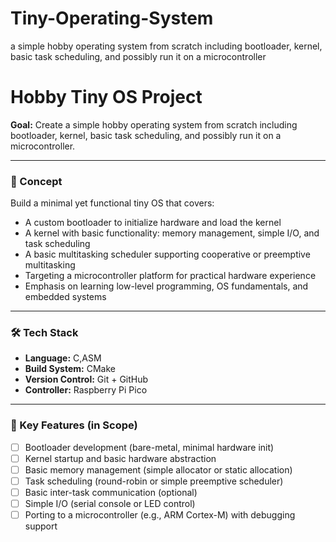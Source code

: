 # Tiny-Operating-System
a simple hobby operating system from scratch including bootloader, kernel, basic task scheduling, and possibly run it on a microcontroller


# Hobby Tiny OS Project

**Goal:**
Create a simple hobby operating system from scratch including bootloader, kernel, basic task scheduling, and possibly run it on a microcontroller.

---

### 🚀 Concept

Build a minimal yet functional tiny OS that covers:

* A custom bootloader to initialize hardware and load the kernel
* A kernel with basic functionality: memory management, simple I/O, and task scheduling
* A basic multitasking scheduler supporting cooperative or preemptive multitasking
* Targeting a microcontroller platform for practical hardware experience
* Emphasis on learning low-level programming, OS fundamentals, and embedded systems



---

### 🛠 Tech Stack

* **Language:** C,ASM
* **Build System:** CMake 
* **Version Control:** Git + GitHub
* **Controller:** Raspberry Pi Pico


---

### 🧩 Key Features (in Scope)

* [ ] Bootloader development (bare-metal, minimal hardware init)
* [ ] Kernel startup and basic hardware abstraction
* [ ] Basic memory management (simple allocator or static allocation)
* [ ] Task scheduling (round-robin or simple preemptive scheduler)
* [ ] Basic inter-task communication (optional)
* [ ] Simple I/O (serial console or LED control)
* [ ] Porting to a microcontroller (e.g., ARM Cortex-M) with debugging support
